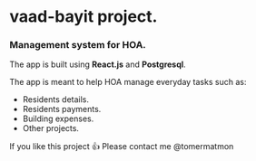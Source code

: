 
# vaad-bayit project.

### Management system for HOA.
The app is built using **React.js** and **Postgresql**.

The app is meant to help HOA manage everyday tasks such as:
- Residents details.
- Residents payments.
- Building expenses.
- Other projects.

If you like this project :+1:
Please contact me @tomermatmon
